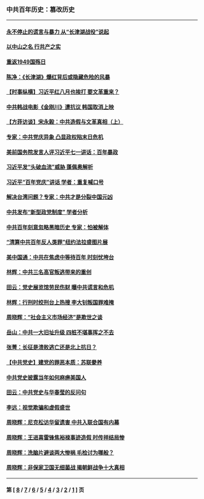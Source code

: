 ### 中共百年历史：篡改历史
---
#### [永不停止的谎言与暴力 从“长津湖战役”说起](../../pages/nf1176115/n13494094.md?11040430) 
#### [以中山之名 行共产之实](../../pages/nf1176115/n13346437.md?11040430) 
#### [重返1949国殇日](../../pages/nf1176115/n13346372.md?11040430) 
#### [陈净：《长津湖》爆红背后或隐藏危险的风暴](../../pages/nf1176115/n13314364.md?11040430) 
#### [【时事纵横】习近平红八月也挨打 要文革重来？](../../pages/nf1176115/n13231393.md?11040430) 
#### [中共韩战电影《金刚川》遭抗议 韩国取消上映](../../pages/nf1176115/n13219114.md?11040430) 
#### [【方菲访谈】宋永毅：中共造假与文革真相（上）](../../pages/nf1176115/n13200760.md?11040430) 
#### [专家：中共党庆异象 凸显政权陷末日危机](../../pages/nf1176115/n13067084.md?11040430) 
#### [美前国务院发言人评习近平七一讲话：百年暴政](../../pages/nf1176115/n13066986.md?11040430) 
#### [习近平发“头破血流”威胁 蓬佩奥解析](../../pages/nf1176115/n13063604.md?11040430) 
#### [习近平“百年党庆”讲话 学者：重复喊口号](../../pages/nf1176115/n13061411.md?11040430) 
#### [解决台湾问题？专家：中共才是分裂中国元凶](../../pages/nf1176115/n13060811.md?11040430) 
#### [中共发布“新型政党制度” 学者分析](../../pages/nf1176115/n13056354.md?11040430) 
#### [中共百年刻意忽略黑暗历史 专家：怕被解体](../../pages/nf1176115/n13056056.md?11040430) 
#### [“清算中共百年反人类罪”纽约法拉盛图片展](../../pages/nf1176115/n13052220.md?11040430) 
#### [美中国通：中共在焦虑中等待百年 时刻忧垮台](../../pages/nf1176115/n13048820.md?11040430) 
#### [林辉：中共三名高官叛逃带来的重创](../../pages/nf1176115/n13035206.md?11040430) 
#### [田云：党史展览馆劳民伤财 曝中共谎言和危机](../../pages/nf1176115/n13033900.md?11040430) 
#### [林辉：行刑时绞刑台上热搜 李大钊叛国罪难掩](../../pages/nf1176115/n13031965.md?11040430) 
#### [周晓辉：“社会主义市场经济”是欺世之谈](../../pages/nf1176115/n13024090.md?11040430) 
#### [岳山：中共一大旧址升级 四桩不堪事挥之不去](../../pages/nf1176115/n13021697.md?11040430) 
#### [张菁：长征是溃败逃亡还是北上抗日？](../../pages/nf1176115/n13020585.md?11040430) 
#### [【中共党史】建党的罪恶本质：苏联豢养](../../pages/nf1176115/n13011888.md?11040430) 
#### [中共党史披露当年如何麻痹美国人](../../pages/nf1176115/n12966400.md?11040430) 
#### [田云：中共党史与华春莹的反问句](../../pages/nf1176115/n12765178.md?11040430) 
#### [李远：视觉欺骗和虚假盛世](../../pages/nf1176115/n12993376.md?11040430) 
#### [周晓辉：尼克松访华留遗害 中共入联合国有内幕](../../pages/nf1176115/n12991422.md?11040430) 
#### [周晓辉：王进喜雷锋焦裕禄事迹造假 时传祥结局惨](../../pages/nf1176115/n12985497.md?11040430) 
#### [周晓辉：洗脑片避谈两大惨祸 毛检讨为哪般？](../../pages/nf1176115/n12971285.md?11040430) 
#### [周晓辉：非保家卫国无细菌战 揭朝鲜战争十大真相](../../pages/nf1176115/n12954161.md?11040430) 

---
#### 第 [ [8](./8.md?11040430) / [7](./7.md?11040430) / [6](./6.md?11040430) / [5](./5.md?11040430) / [4](./4.md?11040430) / [3](./3.md?11040430) / [2](./2.md?11040430) / [1](./1.md?11040430) ] 页
